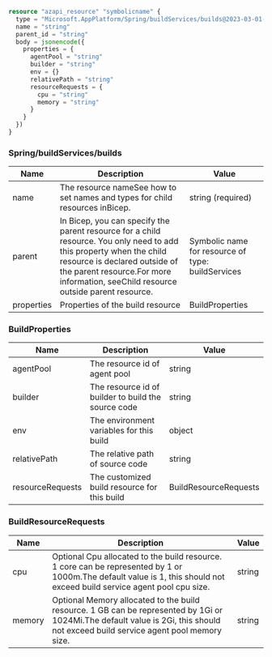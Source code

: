 ```terraform
resource "azapi_resource" "symbolicname" {
  type = "Microsoft.AppPlatform/Spring/buildServices/builds@2023-03-01-preview"
  name = "string"
  parent_id = "string"
  body = jsonencode({
    properties = {
      agentPool = "string"
      builder = "string"
      env = {}
      relativePath = "string"
      resourceRequests = {
        cpu = "string"
        memory = "string"
      }
    }
  })
}

```

### Spring/buildServices/builds

| Name | Description | Value |
|-|-|-|
| name | The resource nameSee how to set names and types for child resources inBicep. | string (required) |
| parent | In Bicep, you can specify the parent resource for a child resource. You only need to add this property when the child resource is declared outside of the parent resource.For more information, seeChild resource outside parent resource. | Symbolic name for resource of type: buildServices |
| properties | Properties of the build resource | BuildProperties |


### BuildProperties

| Name | Description | Value |
|-|-|-|
| agentPool | The resource id of agent pool | string |
| builder | The resource id of builder to build the source code | string |
| env | The environment variables for this build | object |
| relativePath | The relative path of source code | string |
| resourceRequests | The customized build resource for this build | BuildResourceRequests |


### BuildResourceRequests

| Name | Description | Value |
|-|-|-|
| cpu | Optional Cpu allocated to the build resource. 1 core can be represented by 1 or 1000m.The default value is 1, this should not exceed build service agent pool cpu size. | string |
| memory | Optional Memory allocated to the build resource. 1 GB can be represented by 1Gi or 1024Mi.The default value is 2Gi, this should not exceed build service agent pool memory size. | string |


